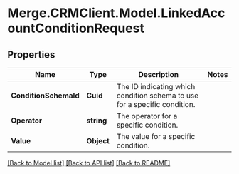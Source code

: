 # Merge.CRMClient.Model.LinkedAccountConditionRequest

## Properties

Name | Type | Description | Notes
------------ | ------------- | ------------- | -------------
**ConditionSchemaId** | **Guid** | The ID indicating which condition schema to use for a specific condition. | 
**Operator** | **string** | The operator for a specific condition. | 
**Value** | **Object** | The value for a specific condition. | 

[[Back to Model list]](../README.md#documentation-for-models) [[Back to API list]](../README.md#documentation-for-api-endpoints) [[Back to README]](../README.md)

